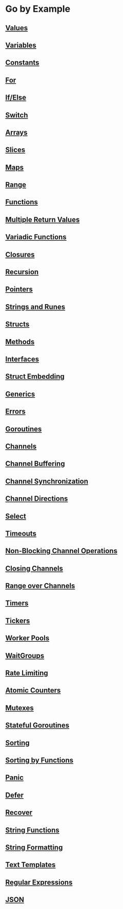 # Go by Example

## [Values](./Values/main.go)

## [Variables](./Variables/main.go)

## [Constants](./Constants/main.go)

## [For](./For/main.go)

## [If/Else](./IfElse/main.go)

## [Switch]()

## [Arrays]()

## [Slices]()

## [Maps]()

## [Range]()

## [Functions]()

## [Multiple Return Values]()

## [Variadic Functions]()

## [Closures]()

## [Recursion]()

## [Pointers]()

## [Strings and Runes]()

## [Structs]()

## [Methods]()

## [Interfaces]()

## [Struct Embedding]()

## [Generics]()

## [Errors]()

## [Goroutines]()

## [Channels]()

## [Channel Buffering]()

## [Channel Synchronization]()

## [Channel Directions]()

## [Select]()

## [Timeouts]()

## [Non-Blocking Channel Operations]()

## [Closing Channels]()

## [Range over Channels]()

## [Timers]()

## [Tickers]()

## [Worker Pools]()

## [WaitGroups]()

## [Rate Limiting]()

## [Atomic Counters]()

## [Mutexes]()

## [Stateful Goroutines]()

## [Sorting]()

## [Sorting by Functions]()

## [Panic]()

## [Defer]()

## [Recover]()

## [String Functions]()

## [String Formatting]()

## [Text Templates]()

## [Regular Expressions]()

## [JSON]()
